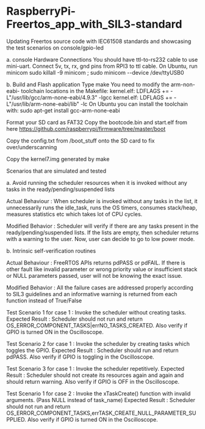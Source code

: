 # RaspberryPi-Freertos_app_with_SIL3-standard
Updating Freertos source code with IEC61508 standards and showcasing the test scenarios on console/gpio-led

a. console Hardware Connections
     You should have ttl-to-rs232 cable to use mini-uart. Connect 5v, tx, rx, gnd pins from RPI3 to ttl cable.
     On Ubuntu, run minicom
       sudo killall -9 minicom ; sudo minicom --device /dev/ttyUSB0
     
b. Build and Flash application
    Type make
    You need to modify the arm-non-eabi- toolchain locations in the Makefile:
    kernel.elf: LDFLAGS += -L"/usr/lib/gcc/arm-none-eabi/4.9.3" -lgcc
    kernel.elf: LDFLAGS += -L"/usr/lib/arm-none-eabi/lib" -lc
    On Ubuntu you can install the toolchain with: sudo apt-get install gcc-arm-none-eabi

   Format your SD card as FAT32
   Copy the bootcode.bin and start.elf from here https://github.com/raspberrypi/firmware/tree/master/boot

   Copy the config.txt from /boot_stuff onto the SD card to fix over/underscanning

   Copy the kernel7.img generated by make

Scenarios that are simulated and tested

  a. Avoid running the scheduler resources when it is invoked without any tasks in the ready/pending/suspended lists 

  Actual Behaviour : When scheduler is invoked without any tasks in the list, it unnecessarily runs the idle_task, runs the OS   timers, consumes stack/heap, measures statistics etc which takes lot of CPU cycles.

  Modified Behavior : Scheduler will verify if there are any tasks present in the ready/pending/suspended lists. If the lists are   empty, then scheduler returns with a warning to the user. Now, user can decide to go to low power mode. 

  b. Intrinsic self-verification routines

  Actual Behaviour : FreeRTOS APIs returns pdPASS or pdFAIL. If there is other fault like invalid parameter or wrong priority value   or insufficient stack or NULL parameters passed, user will not be knowing the exact issue.

  Modified Behavior : All the failure cases are addressed properly according to SIL3 guidelines and an informative warning is     returned from each function instead of True/False


Test Scenario 1 for case 1 : Invoke the scheduler without creating tasks.
Expected Result            : Scheduler should not run and return OS_ERROR_COMPONENT_TASKS|errNO_TASKS_CREATED.
                             Also verify if GPIO is turned ON in the Oscilloscope.

Test Scenario 2 for case 1 : Invoke the scheduler by creating tasks which toggles the GPIO.
Expected Result            : Scheduler should run and return pdPASS.
                             Also verify if GPIO is toggling in the Oscilloscope.

Test Scenario 3 for case 1 : Invoke the scheduler repetitively.
Expected Result            : Scheduler should not create its resources again and again and should return warning.
                             Also verify if GPIO is OFF in the Oscilloscope.

Test Scenario 1 for case 2 : Invoke the xTaskCreate() function with invalid arguments. (Pass NULL instead of task_name)
Expected Result            : Scheduler should not run and return  			OS_ERROR_COMPONENT_TASKS,errTASK_CREATE_NULL_PARAMETER_SUPPLIED.
                             Also verify if GPIO is turned ON in the Oscilloscope.

